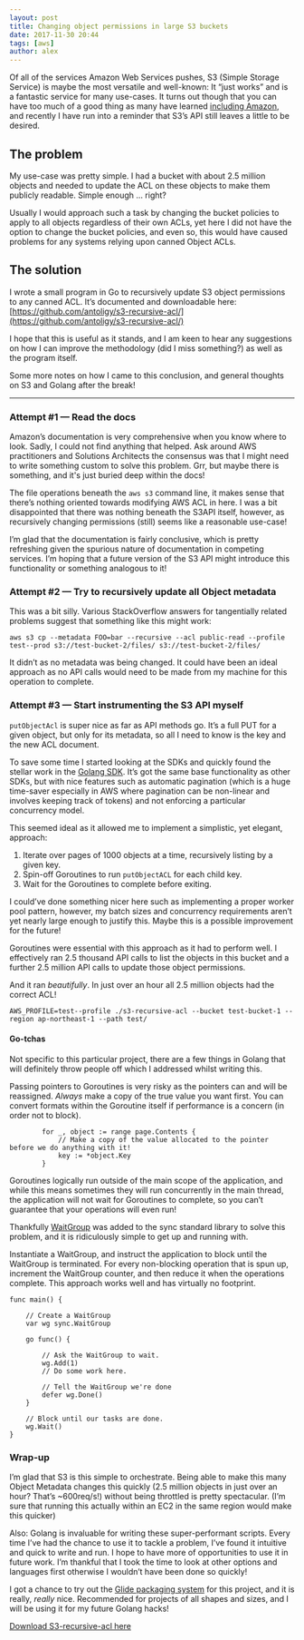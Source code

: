 ```yaml
---
layout: post
title: Changing object permissions in large S3 buckets
date: 2017-11-30 20:44
tags: [aws]
author: alex
---
```


Of all of the services Amazon Web Services pushes, S3 (Simple Storage Service) is maybe the most versatile and well-known: It “just works” and is a fantastic service for many use-cases.
It turns out though that you can have too much of a good thing as many have learned [including Amazon](https://www.theregister.co.uk/2017/03/01/aws_s3_outage/), and recently I have run into a reminder that S3’s API still leaves a little to be desired.  

## The problem
My use-case was pretty simple.  I had a bucket with about 2.5 million objects and needed to update the ACL on these objects to make them publicly readable.  Simple enough ... right?

Usually I would approach such a task by changing the bucket policies to apply to all objects regardless of their own ACLs, yet here I did not have the option to change the bucket policies, and even so, this would have caused problems for any systems relying upon canned Object ACLs.

## The solution
I wrote a small program in Go to recursively update S3 object permissions to any canned ACL.  It’s documented and downloadable here: [https://github.com/antoligy/s3-recursive-acl/](https://github.com/antoligy/s3-recursive-acl/)

I hope that this is useful as it stands, and I am keen to hear any suggestions on how I can improve the methodology (did I miss something?) as well as the program itself.

Some more notes on how I came to this conclusion, and general thoughts on S3 and Golang after the break!


---

### Attempt #1 — Read the docs
Amazon’s documentation is very comprehensive when you know where to look.  Sadly, I could not find anything that helped.  Ask around AWS practitioners and Solutions Architects the consensus was that I might need to write something custom to solve this problem.  Grr, but maybe there is something, and it's just buried deep within the docs!

The file operations beneath the `aws s3`  command line, it makes sense that there’s nothing oriented towards modifying AWS ACL in here.  I was a bit disappointed that there was nothing beneath the S3API itself, however, as recursively changing permissions (still) seems like a reasonable use-case!

I’m glad that the documentation is fairly conclusive, which is pretty refreshing given the spurious nature of documentation in competing services.  I’m hoping that a future version of the S3 API might introduce this functionality or something analogous to it!

### Attempt #2 — Try to recursively update all Object metadata
This was a bit silly.  Various StackOverflow answers for tangentially related problems suggest that something like this might work:
```
aws s3 cp --metadata FOO=bar --recursive --acl public-read --profile test--prod s3://test-bucket-2/files/ s3://test-bucket-2/files/
```
It didn’t as no metadata was being changed.  It could have been an ideal approach as no API calls would need to be made from my machine for this operation to complete.

### Attempt #3 — Start instrumenting the S3 API myself
`putObjectAcl` is super nice as far as API methods go.  It’s a full PUT for a given object, but only for its metadata, so all I need to know is the key and the new ACL document.

To save some time I started looking at the SDKs and quickly found the stellar work in the [Golang SDK]( https://aws.amazon.com/sdk-for-go/).
It’s got the same base functionality as other SDKs, but with nice features such as automatic pagination (which is a huge time-saver especially in AWS where pagination can be non-linear and involves keeping track of tokens) and not enforcing a particular concurrency model.

This seemed ideal as it allowed me to implement a simplistic, yet elegant, approach:

1. Iterate over pages of 1000 objects at a time, recursively listing by a given key.
2. Spin-off Goroutines to run `putObjectACL` for each child key.
3. Wait for the Goroutines to complete before exiting.

I could’ve done something nicer here such as implementing a proper worker pool pattern, however, my batch sizes and concurrency requirements aren’t yet nearly large enough to justify this.  Maybe this is a possible improvement for the future!

Goroutines were essential with this approach as it had to perform well. I effectively ran 2.5 thousand API calls to list the objects in this bucket and a further 2.5 million API calls to update those object permissions.

And it ran _beautifully_.  In just over an hour all 2.5 million objects had the correct ACL!
```
AWS_PROFILE=test--profile ./s3-recursive-acl --bucket test-bucket-1 --region ap-northeast-1 --path test/
```

#### Go-tchas

Not specific to this particular project, there are a few things in Golang that will definitely throw people off which I addressed whilst writing this.

Passing pointers to Goroutines is very risky as the pointers can and will be reassigned.  _Always_ make a copy of the true value you want first.  You can convert formats within the Goroutine itself if performance is a concern (in order not to block).

```
        for _, object := range page.Contents {
            // Make a copy of the value allocated to the pointer before we do anything with it!
            key := *object.Key
        }
```

Goroutines logically run outside of the main scope of the application, and while this means sometimes they will run concurrently in the main thread, the application will not wait for Goroutines to complete, so you can’t guarantee that your operations will even run!

Thankfully [WaitGroup](https://golang.org/pkg/sync/#WaitGroup) was added to the sync standard library to solve this problem, and it is ridiculously simple to get up and running with.

Instantiate a WaitGroup, and instruct the application to block until the WaitGroup is terminated.  For every non-blocking operation that is spun up, increment the WaitGroup counter, and then reduce it when the operations complete.  This approach works well and has virtually no footprint.

```
func main() {

    // Create a WaitGroup
    var wg sync.WaitGroup

    go func() {

        // Ask the WaitGroup to wait.
        wg.Add(1)
        // Do some work here.

        // Tell the WaitGroup we're done
        defer wg.Done()
    }

    // Block until our tasks are done.
    wg.Wait()
}
```


### Wrap-up
I’m glad that S3 is this simple to orchestrate.  Being able to make this many Object Metadata changes this quickly (2.5 million objects in just over an hour?  That’s ~600req/s!) without being throttled is pretty spectacular. (I’m sure that running this actually within an EC2 in the same region would make this quicker)

Also: Golang is invaluable for writing these super-performant scripts.  Every time I’ve had the chance to use it to tackle a problem, I’ve found it intuitive and quick to write and run.  I hope to have more of opportunities to use it in future work.  I’m thankful that I took the time to look at other options and languages first otherwise I wouldn’t have been done so quickly!

I got a chance to try out the [Glide packaging system](https://glide.sh/) for this project, and it is really, _really_ nice.  Recommended for projects of all shapes and sizes, and I will be using it for my future Golang hacks!

[Download S3-recursive-acl here](https://github.com/antoligy/s3-recursive-acl/)
